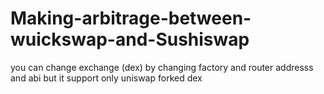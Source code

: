 # Making-arbitrage-between-wuickswap-and-Sushiswap
you can change exchange (dex) by changing factory and router addresss and abi but it support only uniswap forked dex 
